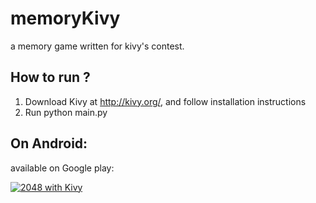 memoryKivy
==========

a memory game written for kivy's contest.

How to run ?
------------

1. Download Kivy at http://kivy.org/, and follow installation instructions
2. Run python main.py 


On Android:
-----------

available on Google play:



[![2048 with Kivy](https://developer.android.com/images/brand/en_generic_rgb_wo_45.png)](http://tx0.org/6za)

